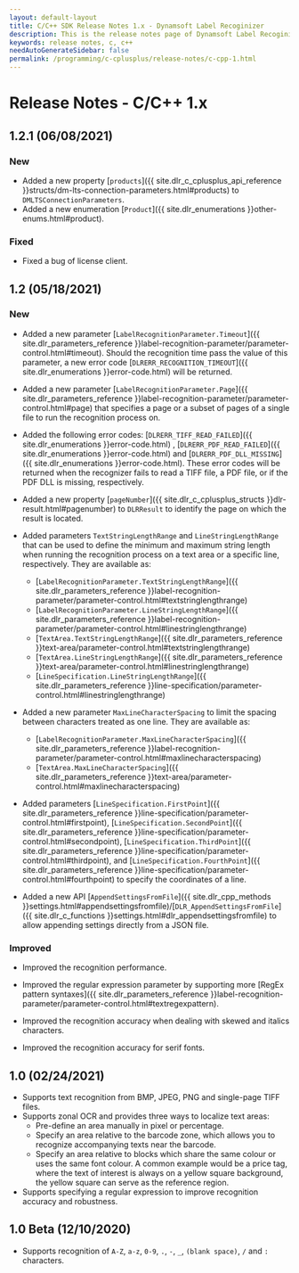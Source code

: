 ```yaml
---
layout: default-layout
title: C/C++ SDK Release Notes 1.x - Dynamsoft Label Recoginizer 
description: This is the release notes page of Dynamsoft Label Recoginizer for C/C++ SDK version 1.x.
keywords: release notes, c, c++
needAutoGenerateSidebar: false
permalink: /programming/c-cplusplus/release-notes/c-cpp-1.html
---
```


# Release Notes - C/C++ 1.x

## 1.2.1 (06/08/2021)

### New

- Added a new property [`products`]({{ site.dlr_c_cplusplus_api_reference }}structs/dm-lts-connection-parameters.html#products) to `DMLTSConnectionParameters`.
- Added a new enumeration [`Product`]({{ site.dlr_enumerations }}other-enums.html#product).

### Fixed

- Fixed a bug of license client.

## 1.2 (05/18/2021)

### New

- Added a new parameter [`LabelRecognitionParameter.Timeout`]({{ site.dlr_parameters_reference }}label-recognition-parameter/parameter-control.html#timeout). Should the recognition time pass the value of this parameter, a new error code [`DLRERR_RECOGNITION_TIMEOUT`]({{ site.dlr_enumerations }}error-code.html) will be returned.

- Added a new parameter [`LabelRecognitionParameter.Page`]({{ site.dlr_parameters_reference }}label-recognition-parameter/parameter-control.html#page) that specifies a page or a subset of pages of a single file to run the recognition process on.

- Added the following error codes: [`DLRERR_TIFF_READ_FAILED`]({{ site.dlr_enumerations }}error-code.html) , [`DLRERR_PDF_READ_FAILED`]({{ site.dlr_enumerations }}error-code.html) and [`DLRERR_PDF_DLL_MISSING`]({{ site.dlr_enumerations }}error-code.html). These error codes will be returned when the recognizer fails to read a TIFF file, a PDF file, or if the PDF DLL is missing, respectively.

- Added a new property [`pageNumber`]({{ site.dlr_c_cplusplus_structs }}dlr-result.html#pagenumber) to `DLRResult` to identify the page on which the result is located.

- Added parameters `TextStringLengthRange` and `LineStringLengthRange` that can be used to define the minimum and maximum string length when running the recognition process on a text area or a specific line, respectively. They are available as:
  - [`LabelRecognitionParameter.TextStringLengthRange`]({{ site.dlr_parameters_reference }}label-recognition-parameter/parameter-control.html#textstringlengthrange)
  - [`LabelRecognitionParameter.LineStringLengthRange`]({{ site.dlr_parameters_reference }}label-recognition-parameter/parameter-control.html#linestringlengthrange)
  - [`TextArea.TextStringLengthRange`]({{ site.dlr_parameters_reference }}text-area/parameter-control.html#textstringlengthrange)
  - [`TextArea.LineStringLengthRange`]({{ site.dlr_parameters_reference }}text-area/parameter-control.html#linestringlengthrange)
  - [`LineSpecification.LineStringLengthRange`]({{ site.dlr_parameters_reference }}line-specification/parameter-control.html#linestringlengthrange)

- Added a new parameter `MaxLineCharacterSpacing` to limit the spacing between characters treated as one line. They are available as:
  - [`LabelRecognitionParameter.MaxLineCharacterSpacing`]({{ site.dlr_parameters_reference }}label-recognition-parameter/parameter-control.html#maxlinecharacterspacing)
  - [`TextArea.MaxLineCharacterSpacing`]({{ site.dlr_parameters_reference }}text-area/parameter-control.html#maxlinecharacterspacing)

- Added parameters [`LineSpecification.FirstPoint`]({{ site.dlr_parameters_reference }}line-specification/parameter-control.html#firstpoint), [`LineSpecification.SecondPoint`]({{ site.dlr_parameters_reference }}line-specification/parameter-control.html#secondpoint), [`LineSpecification.ThirdPoint`]({{ site.dlr_parameters_reference }}line-specification/parameter-control.html#thirdpoint), and [`LineSpecification.FourthPoint`]({{ site.dlr_parameters_reference }}line-specification/parameter-control.html#fourthpoint) to specify the coordinates of a line.

- Added a new API [`AppendSettingsFromFile`]({{ site.dlr_cpp_methods }}settings.html#appendsettingsfromfile)/[`DLR_AppendSettingsFromFile`]({{ site.dlr_c_functions }}settings.html#dlr_appendsettingsfromfile) to allow appending settings directly from a JSON file.

### Improved

- Improved the recognition performance.

- Improved the regular expression parameter by supporting more [RegEx pattern syntaxes]({{ site.dlr_parameters_reference }}label-recognition-parameter/parameter-control.html#textregexpattern).

- Improved the recognition accuracy when dealing with skewed and italics characters.

- Improved the recognition accuracy for serif fonts.


## 1.0 (02/24/2021)

- Supports text recognition from BMP, JPEG, PNG and single-page TIFF files.
- Supports zonal OCR and provides three ways to localize text areas:
    - Pre-define an area manually in pixel or percentage.
    - Specify an area relative to the barcode zone, which allows you to recognize accompanying texts near the barcode. 
    - Specify an area relative to blocks which share the same colour or uses the same font colour. A common example would be a price tag, where the text of interest is always on a yellow square background, the yellow square can serve as the reference region.
- Supports specifying a regular expression to improve recognition accuracy and robustness.


## 1.0 Beta (12/10/2020)

- Supports recognition of `A-Z`, `a-z`, `0-9`, `.`, `-`, `_`, `(blank space)`, `/` and `:` characters. 